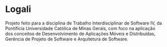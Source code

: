 # Logali
Projeto feito para a disciplina de Trabalho Interdisciplinar de Software IV, da Pontifícia Universidade Católica de Minas Gerais, com foco na aplicação dos conceitos de Desenvolvimento de Aplicações Móveis e Distribuídas, Gerência de Projeto de Software e Arquitetura de Software.
